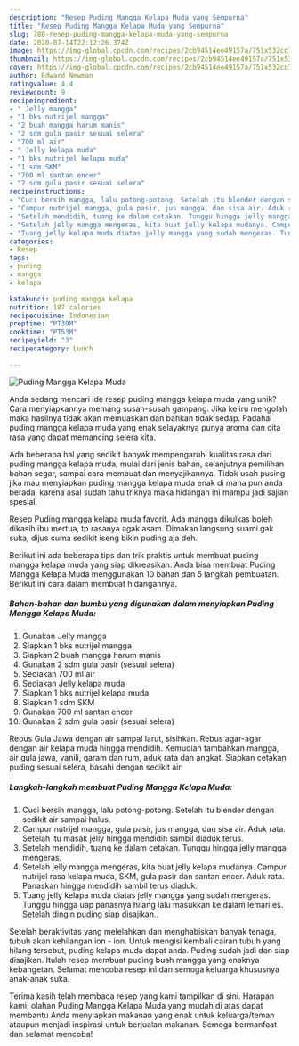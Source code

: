 ```yaml
---
description: "Resep Puding Mangga Kelapa Muda yang Sempurna"
title: "Resep Puding Mangga Kelapa Muda yang Sempurna"
slug: 780-resep-puding-mangga-kelapa-muda-yang-sempurna
date: 2020-07-14T22:12:26.374Z
image: https://img-global.cpcdn.com/recipes/2cb94514ee49157a/751x532cq70/puding-mangga-kelapa-muda-foto-resep-utama.jpg
thumbnail: https://img-global.cpcdn.com/recipes/2cb94514ee49157a/751x532cq70/puding-mangga-kelapa-muda-foto-resep-utama.jpg
cover: https://img-global.cpcdn.com/recipes/2cb94514ee49157a/751x532cq70/puding-mangga-kelapa-muda-foto-resep-utama.jpg
author: Edward Newman
ratingvalue: 4.4
reviewcount: 9
recipeingredient:
- " Jelly mangga"
- "1 bks nutrijel mangga"
- "2 buah mangga harum manis"
- "2 sdm gula pasir sesuai selera"
- "700 ml air"
- " Jelly kelapa muda"
- "1 bks nutrijel kelapa muda"
- "1 sdm SKM"
- "700 ml santan encer"
- "2 sdm gula pasir sesuai selera"
recipeinstructions:
- "Cuci bersih mangga, lalu potong-potong. Setelah itu blender dengan sedikit air sampai halus."
- "Campur nutrijel mangga, gula pasir, jus mangga, dan sisa air. Aduk rata. Setelah itu masak jelly hingga mendidih sambil diaduk terus."
- "Setelah mendidih, tuang ke dalam cetakan. Tunggu hingga jelly mangga mengeras."
- "Setelah jelly mangga mengeras, kita buat jelly kelapa mudanya. Campur nutrijel rasa kelapa muda, SKM, gula pasir dan santan encer. Aduk rata. Panaskan hingga mendidih sambil terus diaduk."
- "Tuang jelly kelapa muda diatas jelly mangga yang sudah mengeras. Tunggu hingga uap panasnya hilang lalu masukkan ke dalam lemari es. Setelah dingin puding siap disajikan.."
categories:
- Resep
tags:
- puding
- mangga
- kelapa

katakunci: puding mangga kelapa 
nutrition: 187 calories
recipecuisine: Indonesian
preptime: "PT39M"
cooktime: "PT53M"
recipeyield: "3"
recipecategory: Lunch

---
```



![Puding Mangga Kelapa Muda](https://img-global.cpcdn.com/recipes/2cb94514ee49157a/751x532cq70/puding-mangga-kelapa-muda-foto-resep-utama.jpg)

Anda sedang mencari ide resep puding mangga kelapa muda yang unik? Cara menyiapkannya memang susah-susah gampang. Jika keliru mengolah maka hasilnya tidak akan memuaskan dan bahkan tidak sedap. Padahal puding mangga kelapa muda yang enak selayaknya punya aroma dan cita rasa yang dapat memancing selera kita.

Ada beberapa hal yang sedikit banyak mempengaruhi kualitas rasa dari puding mangga kelapa muda, mulai dari jenis bahan, selanjutnya pemilihan bahan segar, sampai cara membuat dan menyajikannya. Tidak usah pusing jika mau menyiapkan puding mangga kelapa muda enak di mana pun anda berada, karena asal sudah tahu triknya maka hidangan ini mampu jadi sajian spesial.

Resep Puding mangga kelapa muda favorit. Ada mangga dikulkas boleh dikasih ibu mertua, tp rasanya agak asam. Dimakan langsung suami gak suka, dijus cuma sedikit iseng bikin puding aja deh.


Berikut ini ada beberapa tips dan trik praktis untuk membuat puding mangga kelapa muda yang siap dikreasikan. Anda bisa membuat Puding Mangga Kelapa Muda menggunakan 10 bahan dan 5 langkah pembuatan. Berikut ini cara dalam membuat hidangannya.

<!--inarticleads1-->

##### Bahan-bahan dan bumbu yang digunakan dalam menyiapkan Puding Mangga Kelapa Muda:

1. Gunakan  Jelly mangga
1. Siapkan 1 bks nutrijel mangga
1. Siapkan 2 buah mangga harum manis
1. Gunakan 2 sdm gula pasir (sesuai selera)
1. Sediakan 700 ml air
1. Sediakan  Jelly kelapa muda
1. Siapkan 1 bks nutrijel kelapa muda
1. Siapkan 1 sdm SKM
1. Gunakan 700 ml santan encer
1. Gunakan 2 sdm gula pasir (sesuai selera)


Rebus Gula Jawa dengan air sampai larut, sisihkan. Rebus agar-agar dengan air kelapa muda hingga mendidih. Kemudian tambahkan mangga, air gula jawa, vanili, garam dan rum, aduk rata dan angkat. Siapkan cetakan puding sesuai selera, basahi dengan sedikit air. 

<!--inarticleads2-->

##### Langkah-langkah membuat Puding Mangga Kelapa Muda:

1. Cuci bersih mangga, lalu potong-potong. Setelah itu blender dengan sedikit air sampai halus.
1. Campur nutrijel mangga, gula pasir, jus mangga, dan sisa air. Aduk rata. Setelah itu masak jelly hingga mendidih sambil diaduk terus.
1. Setelah mendidih, tuang ke dalam cetakan. Tunggu hingga jelly mangga mengeras.
1. Setelah jelly mangga mengeras, kita buat jelly kelapa mudanya. Campur nutrijel rasa kelapa muda, SKM, gula pasir dan santan encer. Aduk rata. Panaskan hingga mendidih sambil terus diaduk.
1. Tuang jelly kelapa muda diatas jelly mangga yang sudah mengeras. Tunggu hingga uap panasnya hilang lalu masukkan ke dalam lemari es. Setelah dingin puding siap disajikan..


Setelah beraktivitas yang melelahkan dan menghabiskan banyak tenaga, tubuh akan kehilangan ion - ion. Untuk mengisi kembali cairan tubuh yang hilang tersebut, puding kelapa muda dapat anda. Puding sudah jadi dan siap disajikan. Itulah resep membuat puding buah mangga yang enaknya kebangetan. Selamat mencoba resep ini dan semoga keluarga khususnya anak-anak suka. 

Terima kasih telah membaca resep yang kami tampilkan di sini. Harapan kami, olahan Puding Mangga Kelapa Muda yang mudah di atas dapat membantu Anda menyiapkan makanan yang enak untuk keluarga/teman ataupun menjadi inspirasi untuk berjualan makanan. Semoga bermanfaat dan selamat mencoba!
